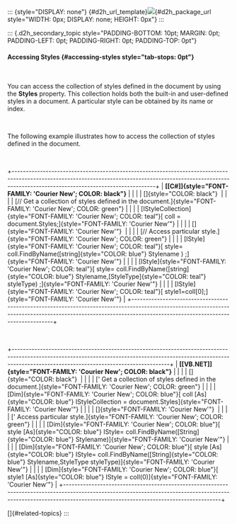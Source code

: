 ::: {style="DISPLAY: none"}
[](ms-xhelp:///?Id=d2h_url_template){#d2h_url_template}![](!package_url!){#d2h_package_url style="WIDTH: 0px; DISPLAY: none; HEIGHT: 0px"}
:::

::: {.d2h_secondary_topic style="PADDING-BOTTOM: 10pt; MARGIN: 0pt; PADDING-LEFT: 0pt; PADDING-RIGHT: 0pt; PADDING-TOP: 0pt"}
#### Accessing Styles {#accessing-styles style="tab-stops: 0pt"}

 

You can access the collection of styles defined in the document by using the **Styles** property. This collection holds both the built-in and user-defined styles in a document. A particular style can be obtained by its name or index.

 

The following example illustrates how to access the collection of styles defined in the document.

 

+--------------------------------------------------------------------------------------------------------------------------------------------------------------------------------------------------------------+
| **[\[C#\]]{style="FONT-FAMILY: 'Courier New'; COLOR: black"}**                                                                                                                                               |
|                                                                                                                                                                                                              |
| []{style="COLOR: black"}                                                                                                                                                                                     |
|                                                                                                                                                                                                              |
| [// Get a collection of styles defined in the document.]{style="FONT-FAMILY: 'Courier New'; COLOR: green"}                                                                                                   |
|                                                                                                                                                                                                              |
| [IStyleCollection]{style="FONT-FAMILY: 'Courier New'; COLOR: teal"}[ coll = document.Styles;]{style="FONT-FAMILY: 'Courier New'"}                                                                            |
|                                                                                                                                                                                                              |
| []{style="FONT-FAMILY: 'Courier New'"}                                                                                                                                                                       |
|                                                                                                                                                                                                              |
| [// Access particular style.]{style="FONT-FAMILY: 'Courier New'; COLOR: green"}                                                                                                                              |
|                                                                                                                                                                                                              |
| [IStyle]{style="FONT-FAMILY: 'Courier New'; COLOR: teal"}[ style= coll.FindByName([string]{style="COLOR: blue"} Stylename ) ;]{style="FONT-FAMILY: 'Courier New'"}                                           |
|                                                                                                                                                                                                              |
| [IStyle]{style="FONT-FAMILY: 'Courier New'; COLOR: teal"}[ style= coll.FindByName([string]{style="COLOR: blue"} Stylename,[StyleType]{style="COLOR: teal"} styleType) ;]{style="FONT-FAMILY: 'Courier New'"} |
|                                                                                                                                                                                                              |
| [IStyle]{style="FONT-FAMILY: 'Courier New'; COLOR: teal"}[ style1=coll\[0\];]{style="FONT-FAMILY: 'Courier New'"}                                                                                            |
+--------------------------------------------------------------------------------------------------------------------------------------------------------------------------------------------------------------+

 

+-------------------------------------------------------------------------------------------------------------------------------------------------------------------------------------------------------------------+
| **[\[VB.NET\]]{style="FONT-FAMILY: 'Courier New'; COLOR: black"}**                                                                                                                                                |
|                                                                                                                                                                                                                   |
| []{style="COLOR: black"}                                                                                                                                                                                          |
|                                                                                                                                                                                                                   |
| [\' Get a collection of styles defined in the document.]{style="FONT-FAMILY: 'Courier New'; COLOR: green"}                                                                                                        |
|                                                                                                                                                                                                                   |
| [Dim]{style="FONT-FAMILY: 'Courier New'; COLOR: blue"}[ coll [As]{style="COLOR: blue"} IStyleCollection = document.Styles]{style="FONT-FAMILY: 'Courier New'"}                                                    |
|                                                                                                                                                                                                                   |
| []{style="FONT-FAMILY: 'Courier New'"}                                                                                                                                                                            |
|                                                                                                                                                                                                                   |
| [\' Access particular style.]{style="FONT-FAMILY: 'Courier New'; COLOR: green"}                                                                                                                                   |
|                                                                                                                                                                                                                   |
| [Dim]{style="FONT-FAMILY: 'Courier New'; COLOR: blue"}[ style [As]{style="COLOR: blue"} IStyle= coll.FindByName([String]{style="COLOR: blue"} Stylename)]{style="FONT-FAMILY: 'Courier New'"}                     |
|                                                                                                                                                                                                                   |
| [Dim]{style="FONT-FAMILY: 'Courier New'; COLOR: blue"}[ style [As]{style="COLOR: blue"} IStyle= coll.FindByName([String]{style="COLOR: blue"} Stylename,StyleType styleType)]{style="FONT-FAMILY: 'Courier New'"} |
|                                                                                                                                                                                                                   |
| [Dim]{style="FONT-FAMILY: 'Courier New'; COLOR: blue"}[ style1 [As]{style="COLOR: blue"} IStyle = coll(0)]{style="FONT-FAMILY: 'Courier New'"}                                                                    |
+-------------------------------------------------------------------------------------------------------------------------------------------------------------------------------------------------------------------+

[]{#related-topics}
:::
